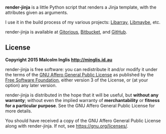 
**render-jinja** is a little Python script that renders a Jinja template, with the attributes given as arguments.

I use it in the build process of my various projects: [Libarray](https://gitorious.org/mcinglis/libarray), [Libmaybe](https://gitorious.org/mcinglis/libmaybe), etc.

render-jinja is available at [Gitorious](https://gitorious.org/mcinglis/render-jinja), [Bitbucket](https://bitbucket.org/mcinglis/render-jinja), and [GitHub](https://github.com/mcinglis/render-jinja).


## License

**Copyright 2015 Malcolm Inglis <http://minglis.id.au>**

render-jinja is free software: you can redistribute it and/or modify it under the terms of the [GNU Affero General Public License](https://gnu.org/licenses/agpl.html) as published by the [Free Software Foundation](https://fsf.org), either version 3 of the License, or (at your option) any later version.

render-jinja is distributed in the hope that it will be useful, but **without any warranty**; without even the implied warranty of **merchantability** or **fitness for a particular purpose**. See the GNU Affero General Public License for more details.

You should have received a copy of the GNU Affero General Public License along with render-jinja. If not, see <https://gnu.org/licenses/>.

